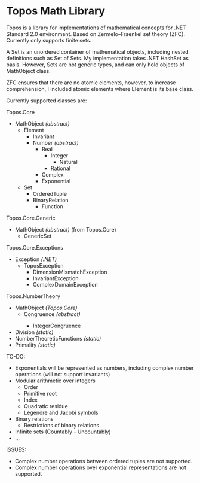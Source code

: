 # Topos Math Library
Topos is a library for implementations of mathematical concepts for .NET Standard 2.0 environment. Based on Zermelo–Fraenkel set theory (ZFC). Currently only supports finite sets.

A Set is an unordered container of mathematical objects, including nested definitions such as Set of Sets. 
My implementation takes .NET HashSet<T> as basis. However, Sets are not generic types, and can only hold objects of MathObject class.

ZFC ensures that there are no atomic elements, however, to increase comprehension, I included atomic elements where Element is its base class.

Currently supported classes are:

Topos.Core
* MathObject *(abstract)*
  * Element
    * Invariant
    * Number *(abstract)*
      * Real
        * Integer
		  * Natural
        * Rational
      * Complex
	  * Exponential
  * Set
    * OrderedTuple
	* BinaryRelation
	  * Function
  
Topos.Core.Generic
* MathObject *(abstract)* (from Topos.Core)
  * GenericSet<T>
	
Topos.Core.Exceptions
* Exception *(.NET)*
  * ToposException
    * DimensionMismatchException
    * InvariantException
    * ComplexDomainException

Topos.NumberTheory
* MathObject *(Topos.Core)*
  * Congruence<T> *(abstract)*
    * IntegerCongruence
* Division *(static)*
* NumberTheoreticFunctions *(static)*
* Primality *(static)*

TO-DO:

* Exponentials will be represented as numbers, including complex number operations (will not support invariants)
* Modular arithmetic over integers
  * Order
  * Primitive root
  * Index
  * Quadratic residue
  * Legendre and Jacobi symbols
* Binary relations
  * Restrictions of binary relations
* Infinite sets (Countably - Uncountably)
* ...

ISSUES:
* Complex number operations between ordered tuples are not supported.
* Complex number operations over exponential representations are not supported.